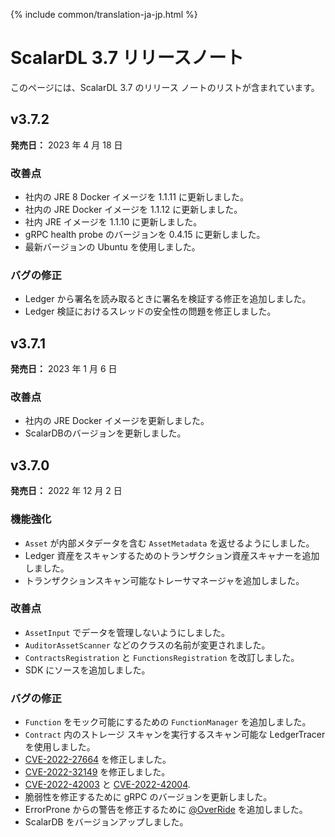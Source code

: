 {% include common/translation-ja-jp.html %}

# ScalarDL 3.7 リリースノート

このページには、ScalarDL 3.7 のリリース ノートのリストが含まれています。

## v3.7.2

**発売日：** 2023 年 4 月 18 日

### 改善点

- 社内の JRE 8 Docker イメージを 1.1.11 に更新しました。
- 社内の JRE Docker イメージを 1.1.12 に更新しました。
- 社内 JRE イメージを 1.1.10 に更新しました。
- gRPC health probe のバージョンを 0.4.15 に更新しました。
- 最新バージョンの Ubuntu を使用しました。

### バグの修正

- Ledger から署名を読み取るときに署名を検証する修正を追加しました。
- Ledger 検証におけるスレッドの安全性の問題を修正しました。

## v3.7.1

**発売日：** 2023 年 1 月 6 日

### 改善点

- 社内の JRE Docker イメージを更新しました。
- ScalarDBのバージョンを更新しました。

## v3.7.0

**発売日：** 2022 年 12 月 2 日

### 機能強化

- `Asset` が内部メタデータを含む `AssetMetadata` を返せるようにしました。
- Ledger 資産をスキャンするためのトランザクション資産スキャナーを追加しました。
- トランザクションスキャン可能なトレーサマネージャを追加しました。

### 改善点

- `AssetInput` でデータを管理しないようにしました。
- `AuditorAssetScanner` などのクラスの名前が変更されました。
- `ContractsRegistration` と `FunctionsRegistration` を改訂しました。
- SDK にソースを追加しました。

### バグの修正

- `Function` をモック可能にするための `FunctionManager` を追加しました。
- `Contract` 内のストレージ スキャンを実行するスキャン可能な LedgerTracer を使用しました。
- [CVE-2022-27664](https://github.com/advisories/GHSA-69cg-p879-7622) を修正しました。
- [CVE-2022-32149](https://github.com/advisories/GHSA-69ch-w2m2-3vjp "CVE-2022-32149") を修正しました。
- [CVE-2022-42003](https://github.com/advisories/GHSA-jjjh-jjxp-wpff) と [CVE-2022-42004](https://github.com/advisories/GHSA-rgv9-q543-rqg4).
- 脆弱性を修正するために gRPC のバージョンを更新しました。
- ErrorProne からの警告を修正するために [@OverRide](https://github.com/OverRide) を追加しました。
- ScalarDB をバージョンアップしました。

